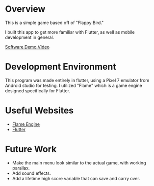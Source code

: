 # Overview
This is a simple game based off of "Flappy Bird."

I built this app to get more familiar with Flutter, as well as mobile development in general.

[Software Demo Video](https://youtu.be/YIll5ydPNsY)

# Development Environment

This program was made entirely in flutter, using a Pixel 7 emulator from Android studio for testing.
I utilized "Flame" which is a game engine designed specifically for Flutter.

# Useful Websites
* [Flame Engine](https://docs.flame-engine.org/1.0.0/index.html)
* [Flutter](https://flutter.dev/)

# Future Work
* Make the main menu look similar to the actual game, with working parallax.
* Add sound effects.
* Add a lifetime high score variable that can save and carry over.